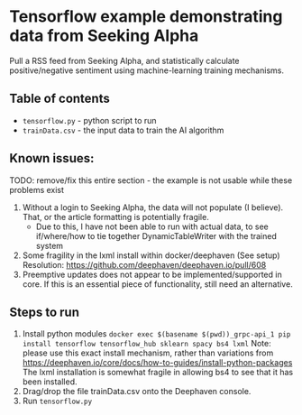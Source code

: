 # Tensorflow example demonstrating data from Seeking Alpha

Pull a RSS feed from Seeking Alpha, and statistically calculate positive/negative sentiment using machine-learning training mechanisms.

## Table of contents
* `tensorflow.py` - python script to run
* `trainData.csv` - the input data to train the AI algorithm

## Known issues:
TODO: remove/fix this entire section - the example is not usable while these problems exist
1. Without a login to Seeking Alpha, the data will not populate (I believe). That, or the article formatting is potentially fragile.
   * Due to this, I have not been able to run with actual data, to see if/where/how to tie together DynamicTableWriter with the trained system
1. Some fragility in the lxml install within docker/deephaven (See setup) Resolution: https://github.com/deephaven/deephaven.io/pull/608
1. Preemptive updates does not appear to be implemented/supported in core. If this is an essential piece of functionality, still need an alternative.

## Steps to run
1. Install python modules
   `docker exec $(basename $(pwd))_grpc-api_1 pip install tensorflow tensorflow_hub sklearn spacy bs4 lxml`
   Note: please use this exact install mechanism, rather than variations from https://deephaven.io/core/docs/how-to-guides/install-python-packages
   The lxml installation is somewhat fragile in allowing bs4 to see that it has been installed.
1. Drag/drop the file trainData.csv onto the Deephaven console.
1. Run `tensorflow.py`




